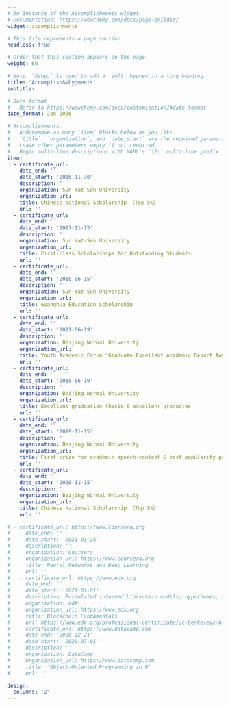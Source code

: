 ```yaml
---
# An instance of the Accomplishments widget.
# Documentation: https://wowchemy.com/docs/page-builder/
widget: accomplishments

# This file represents a page section.
headless: true

# Order that this section appears on the page.
weight: 60

# Note: `&shy;` is used to add a 'soft' hyphen in a long heading.
title: 'Accomplish&shy;ments'
subtitle:

# Date format
#   Refer to https://wowchemy.com/docs/customization/#date-format
date_format: Jan 2006

# Accomplishments.
#   Add/remove as many `item` blocks below as you like.
#   `title`, `organization`, and `date_start` are the required parameters.
#   Leave other parameters empty if not required.
#   Begin multi-line descriptions with YAML's `|2-` multi-line prefix.
item:
  - certificate_url: 
    date_end: ''
    date_start: '2016-11-30'
    description: ''
    organization: Sun Yat-Sen University
    organization_url: 
    title: Chinese National Scholarship （Top 5%）
    url: ''
  - certificate_url: 
    date_end: ''
    date_start: '2017-11-15'
    description: ''
    organization: Sun Yat-Sen University
    organization_url: 
    title: First-class Scholarships for Outstanding Students
    url: ''
  - certificate_url: 
    date_end: ''
    date_start: '2018-06-15'
    description: ''
    organization: Sun Yat-Sen University
    organization_url: 
    title: Guanghua Education Scholarship
    url: ''
  - certificate_url: 
    date_end: ''
    date_start: '2021-06-19'
    description: ''
    organization: Beijing Normal University
    organization_url: 
    title: Youth Academic Forum 'Graduate Excellent Academic Report Award'
    url: ''
  - certificate_url: 
    date_end: ''
    date_start: '2018-06-19'
    description: ''
    organization: Beijing Normal University
    organization_url: 
    title: Excellent graduation thesis & excellent graduates
    url: ''
  - certificate_url: 
    date_end: ''
    date_start: '2019-11-15'
    description: ''
    organization: Beijing Normal University
    organization_url: 
    title: First prize for academic speech contest & best popularity prize
    url: ''
  - certificate_url: 
    date_end: ''
    date_start: '2020-11-15'
    description: ''
    organization: Beijing Normal University
    organization_url: 
    title: Chinese National Scholarship （Top 5%）
    url: ''

# - certificate_url: https://www.coursera.org
#     date_end: ''
#     date_start: '2021-01-25'
#     description: ''
#     organization: Coursera
#     organization_url: https://www.coursera.org
#     title: Neural Networks and Deep Learning
#     url: ''
#   - certificate_url: https://www.edx.org
#     date_end: ''
#     date_start: '2021-01-01'
#     description: Formulated informed blockchain models, hypotheses, and use cases.
#     organization: edX
#     organization_url: https://www.edx.org
#     title: Blockchain Fundamentals
#     url: https://www.edx.org/professional-certificate/uc-berkeleyx-blockchain-fundamentals
#   - certificate_url: https://www.datacamp.com
#     date_end: '2020-12-21'
#     date_start: '2020-07-01'
#     description: ''
#     organization: DataCamp
#     organization_url: https://www.datacamp.com
#     title: 'Object-Oriented Programming in R'
#     url: ''

design:
  columns: '2'
---
```

